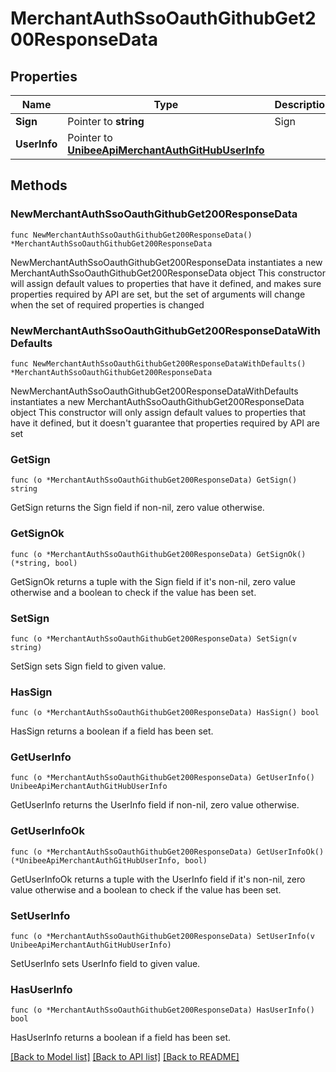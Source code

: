 # MerchantAuthSsoOauthGithubGet200ResponseData

## Properties

Name | Type | Description | Notes
------------ | ------------- | ------------- | -------------
**Sign** | Pointer to **string** | Sign | [optional] 
**UserInfo** | Pointer to [**UnibeeApiMerchantAuthGitHubUserInfo**](UnibeeApiMerchantAuthGitHubUserInfo.md) |  | [optional] 

## Methods

### NewMerchantAuthSsoOauthGithubGet200ResponseData

`func NewMerchantAuthSsoOauthGithubGet200ResponseData() *MerchantAuthSsoOauthGithubGet200ResponseData`

NewMerchantAuthSsoOauthGithubGet200ResponseData instantiates a new MerchantAuthSsoOauthGithubGet200ResponseData object
This constructor will assign default values to properties that have it defined,
and makes sure properties required by API are set, but the set of arguments
will change when the set of required properties is changed

### NewMerchantAuthSsoOauthGithubGet200ResponseDataWithDefaults

`func NewMerchantAuthSsoOauthGithubGet200ResponseDataWithDefaults() *MerchantAuthSsoOauthGithubGet200ResponseData`

NewMerchantAuthSsoOauthGithubGet200ResponseDataWithDefaults instantiates a new MerchantAuthSsoOauthGithubGet200ResponseData object
This constructor will only assign default values to properties that have it defined,
but it doesn't guarantee that properties required by API are set

### GetSign

`func (o *MerchantAuthSsoOauthGithubGet200ResponseData) GetSign() string`

GetSign returns the Sign field if non-nil, zero value otherwise.

### GetSignOk

`func (o *MerchantAuthSsoOauthGithubGet200ResponseData) GetSignOk() (*string, bool)`

GetSignOk returns a tuple with the Sign field if it's non-nil, zero value otherwise
and a boolean to check if the value has been set.

### SetSign

`func (o *MerchantAuthSsoOauthGithubGet200ResponseData) SetSign(v string)`

SetSign sets Sign field to given value.

### HasSign

`func (o *MerchantAuthSsoOauthGithubGet200ResponseData) HasSign() bool`

HasSign returns a boolean if a field has been set.

### GetUserInfo

`func (o *MerchantAuthSsoOauthGithubGet200ResponseData) GetUserInfo() UnibeeApiMerchantAuthGitHubUserInfo`

GetUserInfo returns the UserInfo field if non-nil, zero value otherwise.

### GetUserInfoOk

`func (o *MerchantAuthSsoOauthGithubGet200ResponseData) GetUserInfoOk() (*UnibeeApiMerchantAuthGitHubUserInfo, bool)`

GetUserInfoOk returns a tuple with the UserInfo field if it's non-nil, zero value otherwise
and a boolean to check if the value has been set.

### SetUserInfo

`func (o *MerchantAuthSsoOauthGithubGet200ResponseData) SetUserInfo(v UnibeeApiMerchantAuthGitHubUserInfo)`

SetUserInfo sets UserInfo field to given value.

### HasUserInfo

`func (o *MerchantAuthSsoOauthGithubGet200ResponseData) HasUserInfo() bool`

HasUserInfo returns a boolean if a field has been set.


[[Back to Model list]](../README.md#documentation-for-models) [[Back to API list]](../README.md#documentation-for-api-endpoints) [[Back to README]](../README.md)


